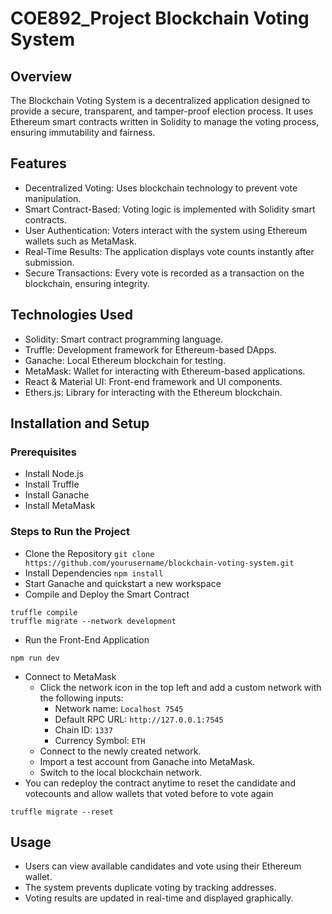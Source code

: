 # COE892_Project Blockchain Voting System
## Overview
The Blockchain Voting System is a decentralized application designed to provide a secure, transparent, and tamper-proof election process. It uses Ethereum smart contracts written in Solidity to manage the voting process, ensuring immutability and fairness.

## Features
- Decentralized Voting: Uses blockchain technology to prevent vote manipulation.
- Smart Contract-Based: Voting logic is implemented with Solidity smart contracts.
- User Authentication: Voters interact with the system using Ethereum wallets such as MetaMask.
- Real-Time Results: The application displays vote counts instantly after submission.
- Secure Transactions: Every vote is recorded as a transaction on the blockchain, ensuring integrity.

## Technologies Used
- Solidity: Smart contract programming language.
- Truffle: Development framework for Ethereum-based DApps.
- Ganache: Local Ethereum blockchain for testing.
- MetaMask: Wallet for interacting with Ethereum-based applications.
- React & Material UI: Front-end framework and UI components.
- Ethers.js: Library for interacting with the Ethereum blockchain.

## Installation and Setup
### Prerequisites
- Install Node.js
- Install Truffle
- Install Ganache
- Install MetaMask

### Steps to Run the Project
- Clone the Repository
```git clone https://github.com/yourusername/blockchain-voting-system.git```
- Install Dependencies
```npm install```
- Start Ganache and quickstart a new workspace
- Compile and Deploy the Smart Contract
```
truffle compile
truffle migrate --network development
```
- Run the Front-End Application
```
npm run dev
```
- Connect to MetaMask
  - Click the network icon in the top left and add a custom network with the following inputs:
      - Network name: `Localhost 7545`
      - Default RPC URL: `http://127.0.0.1:7545`
      - Chain ID: `1337`
      - Currency Symbol: `ETH`
  - Connect to the newly created network.
  - Import a test account from Ganache into MetaMask.
  - Switch to the local blockchain network.
- You can redeploy the contract anytime to reset the candidate and votecounts and allow wallets that voted before to vote again
```
truffle migrate --reset
```

## Usage
- Users can view available candidates and vote using their Ethereum wallet.
- The system prevents duplicate voting by tracking addresses.
- Voting results are updated in real-time and displayed graphically.
